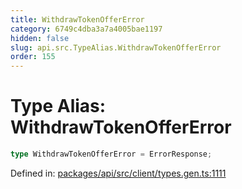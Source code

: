 ```yaml
---
title: WithdrawTokenOfferError
category: 6749c4dba3a7a4005bae1197
hidden: false
slug: api.src.TypeAlias.WithdrawTokenOfferError
order: 155
---
```


# Type Alias: WithdrawTokenOfferError

```ts
type WithdrawTokenOfferError = ErrorResponse;
```

Defined in: [packages/api/src/client/types.gen.ts:1111](https://github.com/zkcloudworker/minatokens-lib/blob/main/packages/api/src/client/types.gen.ts#L1111)
